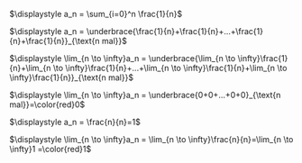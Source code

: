 $\displaystyle a_n = \sum_{i=0}^n \frac{1}{n}$

$\displaystyle a_n = \underbrace{\frac{1}{n}+\frac{1}{n}+...+\frac{1}{n}+\frac{1}{n}}_{\text{n mal}}$

$\displaystyle \lim_{n \to \infty}a_n = \underbrace{\lim_{n \to \infty}\frac{1}{n}+\lim_{n \to \infty}\frac{1}{n}+...+\lim_{n \to \infty}\frac{1}{n}+\lim_{n \to \infty}\frac{1}{n}}_{\text{n mal}}$


$\displaystyle \lim_{n \to \infty}a_n = \underbrace{0+0+...+0+0}_{\text{n mal}}=\color{red}0$

$\displaystyle a_n = \frac{n}{n}=1$

$\displaystyle \lim_{n \to \infty}a_n = \lim_{n \to \infty}\frac{n}{n}=\lim_{n \to \infty}1 =\color{red}1$
